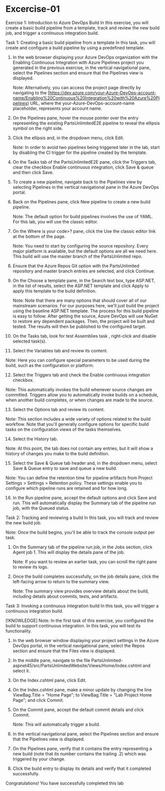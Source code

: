 # Excercise-01

Exercise 1: Introduction to Azure DevOps Build
In this exercise, you will create a basic build pipeline from a template, track and review the new build job, and trigger a continuous integration build.

Task 1: Creating a basic build pipeline from a template
In this task, you will create and configure a build pipeline by using a predefined template.

1. In the web browser displaying your Azure DevOps organization with the Enabling Continuous Integration with Azure Pipelines project you generated in the previous exercise, in the vertical navigational pane, select the Pipelines section and ensure that the Pipelines view is displayed.

   Note: Alternatively, you can access the project page directly by navigating to the [https://dev.azure.com/your-Azure-DevOps-account-name/Enabling%20Continuous%20Integration%20with%20Azure%20Pipelines) URL, where the your-Azure-DevOps-account-name placeholder, represents your account name.

2. On the Pipelines pane, hover the mouse pointer over the entry representing the existing PartsUnlimitedE2E pipeline to reveal the ellipsis symbol on the right side.

3. Click the ellipsis and, in the dropdown menu, click Edit.

   Note: In order to avoid two pipelines being triggered later in the lab, start by disabling the CI trigger for the pipeline created by the template.

4. On the Tasks tab of the PartsUnlimitedE2E pane, click the Triggers tab, clear the checkbox Enable continuous integration, click Save & queue and then click Save.

5. To create a new pipeline, navigate back to the Pipelines view by selecting Pipelines in the vertical navigational pane in the Azure DevOps portal.

6. Back on the Pipelines pane, click New pipeline to create a new build pipeline.

   Note: The default option for build pipelines involves the use of YAML. For this lab, you will use the classic editor.

7. On the Where is your code>? pane, click the Use the classic editor link at the bottom of the page.

   Note: You need to start by configuring the source repository. Every major platform is available, but the default options are all we need here. This build will use the master branch of the PartsUnlimited repo.

8. Ensure that the Azure Repos Git option with the PartsUnlimited repository and master branch entries are selected, and click Continue.

9. On the Choose a template pane, in the Search text box, type ASP.NET, in the list of results, select the ASP.NET template and click Apply to apply this template to the build definition.

   Note: Note that there are many options that should cover all of our mainstream scenarios. For our purposes here, we'll just build the project using the baseline ASP.NET template. The process for this build pipeline is easy to follow. After getting the source, Azure DevOps will use NuGet to restore any dependent packages. Then, the project will be built and tested. The results will then be published to the configured target.

10. On the Tasks tab, look for test Assemblies task , right-click and disable selected task(s).

11. Select the Variables tab and review its content.

   Note: Here you can configure special parameters to be used during the build, such as the configuration or platform.

12. Select the Triggers tab and check the Enable continuous integration checkbox.

   Note: This automatically invokes the build whenever source changes are committed. Triggers allow you to automatically invoke builds on a schedule, when another build completes, or when changes are made to the source.

13. Select the Options tab and review its content.

   Note: This section includes a wide variety of options related to the build workflow. Note that you'll generally configure options for specific build tasks on the configuration views of the tasks themselves.

14. Select the History tab.

   Note: At this point, the tab does not contain any entries, but it will show a history of changes you make to the build definition.

15. Select the Save & Queue tab header and, in the dropdown menu, select Save & Queue entry to save and queue a new build.

   Note: You can define the retention time for pipeline artifacts from Project Settings > Settings > Retention policy. These settings enable you to configure which pipeline runs are retained and for how long.

16. In the Run pipeline pane, accept the default options and click Save and run. This will automatically display the Summary tab of the pipeline run job, with the Queued status.


Task 2: Tracking and reviewing a build
In this task, you will track and review the new build job.

   Note: Once the build begins, you'll be able to track the console output per task.

1. On the Summary tab of the pipeline run job, in the Jobs section, click Agent job 1. This will display the details pane of the job.

   Note: If you want to review an earlier task, you can scroll the right pane to review its logs.

2. Once the build completes successfully, on the job details pane, click the left-facing arrow to return to the summary view.

   Note: The summary view provides overview details about the build, including details about commits, tests, and artifacts.



Task 3: Invoking a continuous integration build
In this task, you will trigger a continuous integration build.

[!KNOWLEDGE] Note: In the first task of this exercise, you configured the build to support continuous integration. In this task, you will test its functionality.

1. In the web browser window displaying your project settings in the Azure DevOps portal, in the vertical navigational pane, select the Repos section and ensure that the Files view is displayed.

2. In the middle pane, navigate to the file PartsUnlimited-aspnet45/src/PartsUnlimitedWebsite/Views/Home/Index.cshtml and select it.

3. On the Index.cshtml pane, click Edit.

4. On the Index.cshtml pane, make a minor update by changing the line  
        ViewBag.Title = "Home Page"; to ViewBag.Title = "Lab Project Home Page"; and click Commit.

5. On the Commit pane, accept the default commit details and click Commit.

   Note: This will automatically trigger a build.

6. In the vertical navigational pane, select the Pipelines section and ensure that the Pipelines view is displayed.

7. On the Pipelines pane, verify that it contains the entry representing a new build (note that its number contains the trailing .2) which was triggered by your change.

8. Click the build entry to display its details and verify that it completed successfully.


Congratulations!
You have successfully completed this lab
